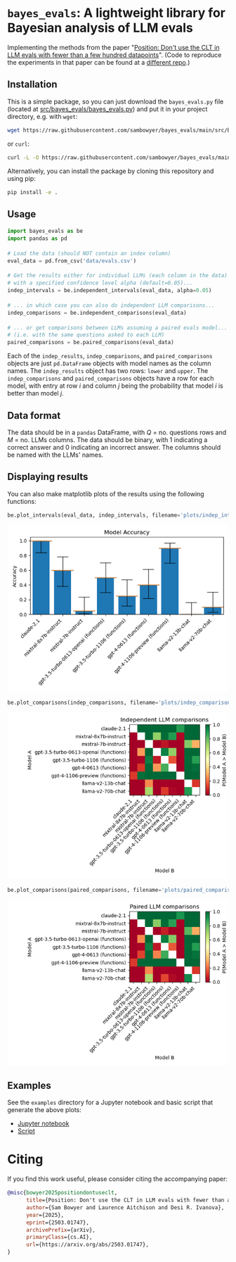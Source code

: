 # `bayes_evals`: A lightweight library for Bayesian analysis of LLM evals

Implementing the methods from the paper "[Position: Don't use the CLT in LLM evals with fewer than a few hundred datapoints](https://arxiv.org/abs/2503.01747)".
(Code to reproduce the experiments in that paper can be found at a [different repo](https://github.com/sambowyer/no_clt_paper).)

## Installation
This is a simple package, so you can just download the `bayes_evals.py` file (located at [src/bayes_evals/bayes_evals.py](src/bayes_evals/bayes_evals.py)) and put it in your project directory, e.g. with `wget`:
```bash
wget https://raw.githubusercontent.com/sambowyer/bayes_evals/main/src/bayes_evals/bayes_evals.py
```
or `curl`:
```bash
curl -L -O https://raw.githubusercontent.com/sambowyer/bayes_evals/main/src/bayes_evals/bayes_evals.py
```

Alternatively, you can install the package by cloning this repository and using pip:
```bash
pip install -e .
```

## Usage
```python
import bayes_evals as be
import pandas as pd

# Load the data (should NOT contain an index column)
eval_data = pd.from_csv('data/evals.csv')

# Get the results either for individual LLMs (each column in the data)
# with a specified confidence level alpha (default=0.05)...
indep_intervals = be.independent_intervals(eval_data, alpha=0.05)

# ... in which case you can also do independent LLM comparisons...
indep_comparisons = be.independent_comparisons(eval_data)

# ... or get comparisons between LLMs assuming a paired evals model...
# (i.e. with the same questions asked to each LLM)
paired_comparisons = be.paired_comparisons(eval_data)
```
Each of the `indep_results`, `indep_comparisons`, and `paired_comparisons` objects are just `pd.DataFrame` objects with model names as the column names.
The `indep_results` object has two rows: `lower` and `upper`.
The `indep_comparisons` and `paired_comparisons` objects have a row for each model, with entry at row $i$ and column $j$ being the probability that model $i$ is better than model $j$.

## Data format
The data should be in a `pandas` DataFrame, with $Q$ = no. questions rows and $M$ = no. LLMs columns.
The data should be binary, with 1 indicating a correct answer and 0 indicating an incorrect answer.
The columns should be named with the LLMs' names.

## Displaying results
You can also make matplotlib plots of the results using the following functions:
```python
be.plot_intervals(eval_data, indep_intervals, filename='plots/indep_intervals.png')
```
![Independent LLM intervals](examples/plots/indep_intervals.png)

```python
be.plot_comparisons(indep_comparisons, filename='plots/indep_comparisons.png', title="Independent LLM comparisons")
```
![Independent LLM comparisons](examples/plots/indep_comparisons.png)

```python
be.plot_comparisons(paired_comparisons, filename='plots/paired_comparisons.png', title="Paired LLM comparisons")
```
![Paired LLM comparisons](examples/plots/paired_comparisons.png)

## Examples
See the `examples` directory for a Jupyter notebook and basic script that generate the above plots:
- [Jupyter notebook](examples/basic_example.ipynb)
- [Script](examples/basic_example.py)


# Citing
If you find this work useful, please consider citing the accompanying paper:
```bibtex
@misc{bowyer2025positiondontuseclt,
      title={Position: Don't use the CLT in LLM evals with fewer than a few hundred datapoints}, 
      author={Sam Bowyer and Laurence Aitchison and Desi R. Ivanova},
      year={2025},
      eprint={2503.01747},
      archivePrefix={arXiv},
      primaryClass={cs.AI},
      url={https://arxiv.org/abs/2503.01747}, 
}
```
